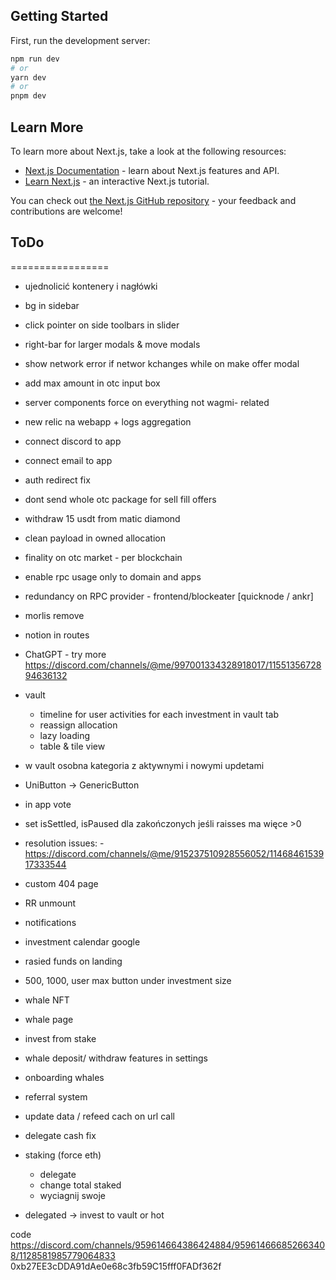 ## Getting Started

First, run the development server:

```bash
npm run dev
# or
yarn dev
# or
pnpm dev
```

## Learn More

To learn more about Next.js, take a look at the following resources:

- [Next.js Documentation](https://nextjs.org/docs) - learn about Next.js features and API.
- [Learn Next.js](https://nextjs.org/learn) - an interactive Next.js tutorial.

You can check out [the Next.js GitHub repository](https://github.com/vercel/next.js/) - your feedback and contributions are welcome!




## ToDo
=================
- ujednolicić kontenery i nagłówki
- bg in sidebar
- click pointer on side toolbars in slider
- right-bar for larger modals & move modals
- show network error if networ kchanges while on make offer modal
- add max amount in otc input box
- server components force on everything not wagmi- related
- new relic na webapp + logs aggregation

- connect discord to app
- connect email to app
- auth redirect fix

- dont send whole otc package for sell fill offers
- withdraw 15 usdt from matic diamond
- clean payload in owned allocation

- finality on otc market - per blockchain
- enable rpc usage only to domain and apps
- redundancy on RPC provider - frontend/blockeater [quicknode / ankr]

- morlis remove
- notion in routes
- ChatGPT - try more https://discord.com/channels/@me/997001334328918017/1155135672894636132
- vault
  - timeline for user activities for each investment in vault tab
  - reassign allocation
  - lazy loading
  - table & tile view
- w vault osobna kategoria z aktywnymi i nowymi updetami
- UniButton -> GenericButton
- in app vote
- set isSettled, isPaused dla zakończonych jeśli raisses ma więce >0
- resolution issues: - https://discord.com/channels/@me/915237510928556052/1146846153917333544
- custom 404 page
- RR unmount
- notifications

- investment calendar google
- rasied funds on landing
- 500, 1000, user max button under investment size

- whale NFT
- whale page
- invest from stake
- whale deposit/ withdraw features in settings
- onboarding whales
- referral system
- update data / refeed cach on url call



- delegate cash fix
- staking (force eth)
  - delegate
  - change total staked
  - wyciagnij swoje
- delegated -> invest to vault or hot








code
https://discord.com/channels/959614664386424884/959614666852663408/1128581985779064833
0xb27EE3cDDA91dAe0e68c3fb59C15fff0FADf362f
